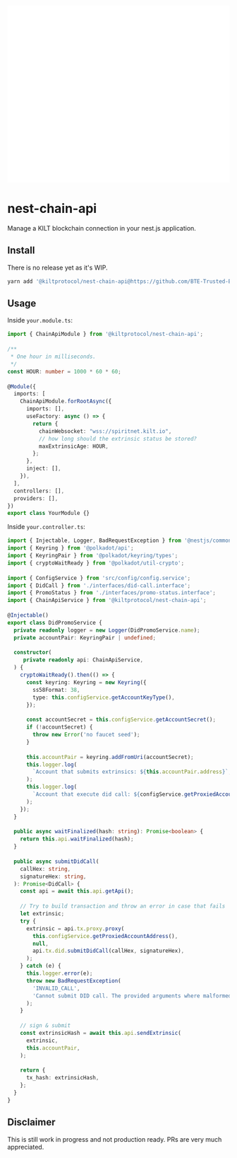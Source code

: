 <div align="center">
	<br>
	<a href=".maintain/header.svg">
		<img src=".maintain/header.svg" width="800" height="400" alt="This is work in progress. Use at own risk.">
	</a>
	<br>
</div>

# nest-chain-api

Manage a KILT blockchain connection in your nest.js application.

## Install

There is no release yet as it's WIP.

```bash
yarn add '@kiltprotocol/nest-chain-api@https://github.com/BTE-Trusted-Entity/nest-chain-api'
```

## Usage

Inside `your.module.ts`:

```ts
import { ChainApiModule } from '@kiltprotocol/nest-chain-api';

/**
 * One hour in milliseconds.
 */
const HOUR: number = 1000 * 60 * 60;

@Module({
  imports: [
    ChainApiModule.forRootAsync({
      imports: [],
      useFactory: async () => {
        return {
          chainWebsocket: "wss://spiritnet.kilt.io",
          // how long should the extrinsic status be stored?
          maxExtrinsicAge: HOUR,
        };
      },
      inject: [],
    }),
  ],
  controllers: [],
  providers: [],
})
export class YourModule {}
```

Inside `your.controller.ts`:

```ts
import { Injectable, Logger, BadRequestException } from '@nestjs/common';
import { Keyring } from '@polkadot/api';
import { KeyringPair } from '@polkadot/keyring/types';
import { cryptoWaitReady } from '@polkadot/util-crypto';

import { ConfigService } from 'src/config/config.service';
import { DidCall } from './interfaces/did-call.interface';
import { PromoStatus } from './interfaces/promo-status.interface';
import { ChainApiService } from '@kiltprotocol/nest-chain-api';

@Injectable()
export class DidPromoService {
  private readonly logger = new Logger(DidPromoService.name);
  private accountPair: KeyringPair | undefined;

  constructor(
     private readonly api: ChainApiService,
  ) {
    cryptoWaitReady().then(() => {
      const keyring: Keyring = new Keyring({
        ss58Format: 38,
        type: this.configService.getAccountKeyType(),
      });

      const accountSecret = this.configService.getAccountSecret();
      if (!accountSecret) {
        throw new Error('no faucet seed');
      }

      this.accountPair = keyring.addFromUri(accountSecret);
      this.logger.log(
        `Account that submits extrinsics: ${this.accountPair.address}`,
      );
      this.logger.log(
        `Account that execute did call: ${configService.getProxiedAccountAddress()}`,
      );
    });
  }

  public async waitFinalized(hash: string): Promise<boolean> {
    return this.api.waitFinalized(hash);
  }

  public async submitDidCall(
    callHex: string,
    signatureHex: string,
  ): Promise<DidCall> {
    const api = await this.api.getApi();

    // Try to build transaction and throw an error in case that fails
    let extrinsic;
    try {
      extrinsic = api.tx.proxy.proxy(
        this.configService.getProxiedAccountAddress(),
        null,
        api.tx.did.submitDidCall(callHex, signatureHex),
      );
    } catch (e) {
      this.logger.error(e);
      throw new BadRequestException(
        'INVALID_CALL',
        'Cannot submit DID call. The provided arguments where malformed.',
      );
    }

    // sign & submit
    const extrinsicHash = await this.api.sendExtrinsic(
      extrinsic,
      this.accountPair,
    );

    return {
      tx_hash: extrinsicHash,
    };
  }
}
```

## Disclaimer

This is still work in progress and not production ready.
PRs are very much appreciated.